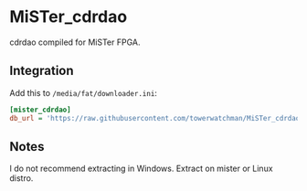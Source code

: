 # MiSTer_cdrdao
cdrdao compiled for MiSTer FPGA.

## Integration

Add this to `/media/fat/downloader.ini`:
```ini
[mister_cdrdao]  
db_url = 'https://raw.githubusercontent.com/towerwatchman/MiSTer_cdrdao/main/db/mister_cdrdao_db.json.zip'
```
## Notes

I do not recommend extracting in Windows. Extract on mister or Linux distro. 
